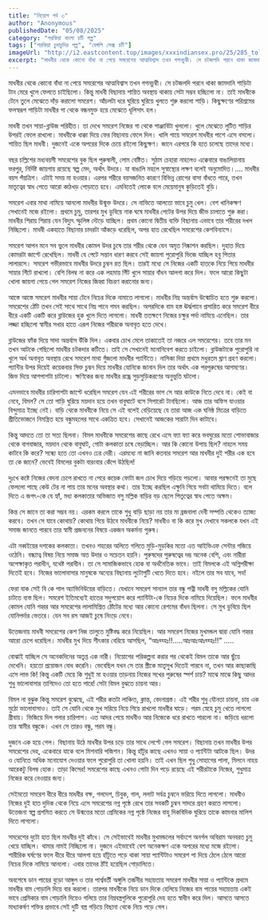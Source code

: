 ```yaml
---
title: "নিয়োগ পর্ব ৩"
author: "Anonymous"
publishedDate: "05/08/2025"
category: "পরকিয়া বাংলা চটি গল্প"
tags: ["পরকিয়া চুদাচুদির গল্প", "বেঙ্গলি সেক্স চটি"]
imageUrl: "http://i2.eastcontent.top/images/xxxindiansex.pro/25/285_tolerant_and.jpg"
excerpt: "মাধবীর থেকে কোনো বাঁধা না পেয়ে সমরেশের আত্মবিশ্বাস তখন গগনচুম্বী। সে চটজলদি পরনে থাকা জামদানি শাড়িটা টান মেরে খুলে ফেলতে চাইছিলো। কিন্তু মাধবী বিছানায় শায়িত অবস্থায় থাকায় সেটা সম্ভব হচ্ছিলো না। তাই মা..."
---
```


মাধবীর থেকে কোনো বাঁধা না পেয়ে সমরেশের আত্মবিশ্বাস তখন গগনচুম্বী। সে চটজলদি পরনে থাকা জামদানি শাড়িটা টান মেরে খুলে ফেলতে চাইছিলো। কিন্তু মাধবী বিছানায় শায়িত অবস্থায় থাকায় সেটা সম্ভব হচ্ছিলো না। তাই মাধবীকে টেনে তুলে মেঝেতে দাঁড় করালো সমরেশ। আঁচলটা ধরে ঘুরিয়ে ঘুরিয়ে খুলতে শুরু করলো শাড়ি। কিছুক্ষণের পরিশ্রমের ফলস্বরূপ শাড়িটা মাধবীর গা থেকে বন্ধনমুক্ত হয়ে মেঝেতে ধূলিসাৎ হল।


মাধবী তখন সায়া-ব্লাউজ পরিহীত। তা দেখে সমরেশ নিজের গা থেকে পাঞ্জাবিটা খুললো। খুলে মেঝেতে লুটিত শাড়ির উপরই ফেলে রাখলো। মাধবীকে ধাক্কা দিয়ে ফের বিছানায় ফেলে দিল। খালি গায়ে সমরেশ মাধবীর পাশে এসে বসলো। শায়িত ছিল মাধবী। দুজনেই একে অপরের দিকে চেয়ে রইলো কিছুক্ষণ। জানে এরপরে কি হতে চলেছে তাদের মধ্যে।


বছর চল্লিশের মধ্যবয়সী সমরেশের বুক ছিল পুরুষালী, লোম বেষ্টিত। সুঠাম চেহারা নাহলেও এক্কেবারে বাঙালিয়ানায় ভরপুর, নির্দিষ্ট জায়গায় রয়েছে স্বল্প মেদ, অর্থাৎ উদরে। যা বাঙালি মহলে সুস্বাস্থ্যের লক্ষণ বলেই অনুমোদিত।…. মাধবীর বয়স পঁয়ত্রিশ। এটাই সময় মা হওয়ার। এরপর শরীরে বয়সজনিত কারণে বিভিন্ন রোগের বাসা বাঁধতে পারে, তখন মাতৃত্বের স্বাধ পেতে আরো কাঠখড় পোড়াতে হবে। এমনিতেই লোকে বলে মেয়েমানুষ কুড়িতেই বুড়ি।


সমরেশ এবার মাথা নামিয়ে আনলো মাধবীর উন্মুক্ত উদরে। সে নাভিতে আলতো ভাবে চুমু খেল। বেশ খানিকক্ষণ সেখানেই মজে রইলো। প্রথমে চুমু, তারপর মুখ ডুবিয়ে নাক ঘষে মাধবীর পেটের উপর দিয়ে জীভ চালাতে শুরু করা। মাধবীর শিরায় শিরায় যেন বিদ্যুৎ স্ফুলিঙ্গ দৌড়ে যাচ্ছিল। প্রথম কোনো দ্বিতীয় ব্যক্তি বিছানায় এভাবে তার শরীরের দখল নিচ্ছিলো। মাধবী একহাতে বিছানার চাদরটা আঁকড়ে ধরেছিল, অপর হাত রেখেছিল সমরেশের কেশবিন্যাসে।


সমরেশ আপন মনে সব ভুলে মাধবীর কোমল উদর চুষে তার শরীর থেকে যেন অমৃত নিষ্কাশন করছিল। দুহাত দিয়ে কোমরটা জাপ্টে রেখেছিল। মাধবী যে পেটে সন্তান ধারণ করবে সেই জায়গা পুরোপুরি ভিজে যাচ্ছিল হবু পিতার লালারসে। সমরেশ গভীরভাবে মাধবীর উদরে চুম্বন রত ছিল। তারই মধ্যে সে নিজের একটি হাতকে নিয়ে গিয়ে মাধবীর সায়ার গিঁটে রাখলো। বেশি বিলম্ব না করে এক লহমায় গিঁট খুলে সায়ার বাঁধন আলগা করে দিল। ফলে আরো কিছুটা খোলা জায়গা পেয়ে গেল সমরেশ নিজের জিহ্বা বিচরণ করানোর জন্য।


আস্তে আস্তে সমরেশ মাধবীর সায়া টেনে নিচের দিকে নামাতে লাগলো। মাধবীর নিম্ন অন্তর্বাস উন্মোচিত হতে শুরু করলো। সমরেশের ঠোঁট তখন সেই সাথে সাথে নিম্ন পানে গমন করছিল। অপরদিকে বাম হস্ত ঊর্দ্ধপানে প্রসারিত করে সমরেশ ধীরে ধীরে একটি একটি করে ব্লাউজের হুক খুলে দিতে লাগলো। মাধবী ততক্ষণে নিজের চক্ষুর পর্দা নামিয়ে এনেছিল। তার লজ্জা হচ্ছিলো স্বামীর সখার হাতে এরূপ নিজের শরীরকে অনাবৃত হতে দেখে।


ব্লাউজের ফাঁক দিয়ে সাদা অন্তর্বাস উঁকি দিল। একবার চোখ মেলে তাকাতেই তা নজরে এল সমরেশের। তবে তার মন তখন আটকে গেছিলো মাধবীর চটকদার কটিতে। তাই সে সেখানেই মনোনিবেশ করতে চাইলো। ব্লাউজটাকে পুরোপুরি না খুলে অর্ধ অনাবৃত অবস্থায় রেখে সমরেশ মাথা গুঁজলো মাধবীর প্যান্টিতে। নাসিকা দিয়া প্রথমে মধুরতম ঘ্রাণ গ্রহণ করলো। প্যান্টির উপর দিয়েই কয়েকবার সিক্ত চুম্বন দিয়ে মাধবীর যোনিকে জানান দিল তার অর্থাৎ এক পরপুরুষের আগমণের। জিভ দিয়ে আশপাশটা চাটলো। ক্ষণিকের জন্য মাধবীর রন্ধ্রে সুড়সুড়িকরণের অনুভূতি ঘটলো।


এমনভাবে মাধবীর চারিপাশটা জাপ্টে ধরেছিল সমরেশ যেন এই শরীরের ভাগ সে আর কাউকে নিতে দেবে না। কেই বা নেবে, বিমল? সে তো গাড়ি ঘুরিয়ে ময়দান হয়ে তখন বাবুঘাটে বসে সিগারেট টানছিলো। আজ তার অফিস যাওয়ার বিন্দুমাত্র ইচ্ছে নেই। বাড়ি থেকে মাধবীকে নিয়ে সে এই বলেই বেড়িয়েছে যে তারা আজ এক ঘনিষ্ঠ মিত্রের বাড়িতে প্রীতিভোজনে নিমন্ত্রিত হয়ে বন্ধুমহলের সাথে একত্রিত হবে। সেখানেই আজকের সারাটা দিন কাটাবে।


কিন্তু আদতে তো তা সত্য ছিলনা। বিমল মাধবীকে সমরেশের কাছে রেখে এসে ফ্যা ফ্যা করে ভবঘুরের মতো শোভাবাজার থেকে বাগবাজার, ময়দান থেকে বাবুঘাট, গোটা কলকাতা চষে বেড়াচ্ছিল। আর কি কোনো উপায় ছিল? নাহলে সময় কাটবে কি করে? সন্ধ্যে হতে তো এখনও ঢের দেরী। এরমধ্যে না জানি কতবার সমরেশ আর মাধবীর দুই শরীর এক হবে তা কে জানে? ভেবেই বিমলের বুকটা বারংবার কেঁপে উঠছিল!


দুঃখে কষ্টে নিজের বেদনা চেপে রাখতে না পেরে কয়েক ফোটা জল চোখ দিয়ে গড়িয়ে পড়লো। আবার পরক্ষনেই তা মুছে ফেললো পাছে কেউ টের না পায় তার মনের অবস্থার কথা। তার ইচ্ছে করছিল এক্ষুনি গিয়ে সবটা থামিয়ে দিতে। বলে দিতে এ জগৎ-কে যে হ্যাঁ, মধ্য কলকাতার অভিজাত বসু মল্লিক বাড়ির বড় ছেলে পিতৃত্বের স্বাধ পেতে অক্ষম।


কিন্ত সে জানে তা করা সম্ভব নয়। এরকম করলে তাকে শুধু বাড়ি ছাড়া নয় তার মা ব্রজবালা দেবী সম্পত্তি থেকেও ত্যাজ্য করবে। তখন সে যাবে কোথায়? কোথায় গিয়ে উঠবে মাধবীকে নিয়ে? মাধবীও বা কি করে মুখ দেখাবে সকলকে যখন এই সমাজ জানতে পারবে তার স্বামী প্রজননের বিষয়ে একজন অকর্মন্য পুরুষ।


এটা নব্বইয়ের দশকের কলকাতা। তখনও শহরের অলিতে গলিতে মুড়ি-মুড়কির মতো এত আইভিএফ সেন্টার গজিয়ে ওঠেনি। বন্ধ্যাত্ব বিষয় নিয়ে সমাজ অত উদার ও সচেতন হয়নি। পুরুষদের পুরুষত্বের দম্ভ অনেক বেশি, এবং নারীরা অপেক্ষাকৃত পরাধীন, যথেষ্ট পরাধীন। তা সে সামাজিকভাবে হোক বা অর্থনৈতিক ভাবে। তাই বিমলকে এই অগ্নিপরীক্ষা দিতেই হবে। নিজের ভালোবাসার মানুষকে অন্যের বিছানায় লুটোপুটি খেতে দিতে হবে। নইলে তার সব যাবে, সব!


ফেরা যাক সেই বি কে পাল অ্যাভিনিউয়ের বাড়িতে। যেখানে সমরেশ সান্যাল তার বন্ধু পত্নী মাধবী বসু মল্লিকের যোনি চাটতে ব্যস্ত ছিল। সমরেশ ইতিমধ্যেই হাতের সদুপয়োগ করে প্যান্টিটা-কে নিচের দিকে নামিয়ে দিয়েছিল। ফলে মাধবীর কোমল যোনি গহ্বর আর সমরেশের লালামিশ্রিত ঠোঁটের মধ্যে আর কোনো রেশমের বাঁধন ছিলনা। সে মুখ ডুবিয়ে ছিল যোনিপর্দার ভেতরে। যেন সব রস আজই চুষে নিংড়ে নেবে।


উত্তেজনায় মাধবী সমরেশের কেশ নিজ তালুতে মুষ্টিবদ্ধ করে নিয়েছিল। আর সমরেশ নিজের মুখমন্ডল দ্বারা যোনি গহ্বর আরো চেপে ধরেছিল। মাধবীর মুখ দিয়ে শীৎকার বেরিয়ে আসছিল, “আঃহ্হ্হঃ!!…..আঃআঃআঃহ্হ্হঃ!!” …..


বোঝাই যাচ্ছিল সে অনেকদিনের অতৃপ্ত এক নারী। নিয়োগের পরিকল্পনা করার পর থেকেই বিমল তাকে আর ছুঁয়ে দেখেনি। হয়তো প্রয়োজন বোধ করেনি। ভেবেছিল যখন সে তার স্ত্রীকে মাতৃসুখ দিতেই পারবে না, তখন আর কাছাকাছি এসে লাভ কি! কিন্তু একটি মেয়ে কি শুধুই মা হওয়ার তাড়নায় নিজের সখের পুরুষের স্পর্শ চায়? মাঝে মাঝে কিছু আদর শুধু ভালোবাসার তাগিদেও তো হতে পারে! সেটা বিমল বুঝতে চায়না আর।


বিমল না বুঝুক কিন্তু সমরেশ বুঝেছে, এই শরীর কতটা লাঞ্চিত, ক্লান্ত, বেদনাগ্রস্ত। এই শরীর শুধু যৌনতা চায়না, চায় এক মুঠো ভালোবাসাও। তাই সে যোনি থেকে মুখ সরিয়ে নিয়ে গিয়ে রাখলো মাধবীর ঘাড়ে। পরম স্নেহে চুমু খেতে লাগলো গ্রীবায়। ভিজিয়ে দিল গলার চারিপাশ। এত আদর পেয়ে মাধবীও আর নিজেকে ধরে রাখতে পারলো না। জড়িয়ে ধরলো তার স্বামীর বন্ধুকে। এখন সে তারও বন্ধু, পরম বন্ধু।


দুজনে এক হয়ে গেল। বিছানায় উঠে মাধবীর উপর চড়ে তার সাথে লেপ্টে গেল সমরেশ। বিছানায় তখন মাধবীর উপর সমরেশের দেহ, একেবারে যাকে বলে মিশনারি পজিশন। কিন্তু হাঁটুর কাছে এখনও সায়া ও প্যান্টিটা আটকে ছিল। উদর ও যোনিতে অধিক মনোযোগ দেওয়ার ফলে পুরোপুরি তা খোলা হয়নি। তাই এখন ছিল শুধু সোহাগের পালা, মিলনে নাহয় আরেকটু বিলম্ব হোক। তাড়া কিসের! সমরেশের কাছে এখনও গোটা দিন পড়ে রয়েছে এই শরীরটাকে নিজের, শুধুমাত্র নিজের করে নেওয়ার জন্য।


সেইমতো সমরেশ ধীরে ধীরে মাধবীর বক্ষ, গলদেশ, চিবুক, গাল, ললাট সর্বত্র চুম্বনে ভরিয়ে দিতে লাগলো। মাধবীও নিজের দুই হাত দুদিক থেকে নিয়ে এসে সমরেশের নগ্ন পৃষ্ঠে রেখে তার সবকটি চুম্বন সাদরে গ্রহণ করতে লাগলো। উত্তেজনা স্বল্প প্রশমিত করতে সে উন্মত্তের মতো প্রেমিকের নগ্ন পৃষ্ঠে নিজের বাহু দিকবিদিক ঘুরিয়ে তাকে কামনার মালিশ দিতে লাগলো।


সমরেশের দুটো হাত ছিল মাধবীর দুই কাঁধে। সে সেইভাবেই মাধবীর মুখমন্ডলের সর্বাংশে অনর্গল অবিরাম অনবরত চুমু খেয়ে যাচ্ছিল। থামার নামই নিচ্ছিলো না। দুজনে এইভাবেই বেশ অনেকক্ষণ একে অপরের মধ্যে মজে রইলো। শারীরিক ঘর্ষণের ফলে ধীরে ধীরে আলগা হয়ে হাঁটুতে পড়ে থাকা সায়া প্যান্টিটাও সমরেশ পা দিয়ে ঠেলে ঠেলে আরো নিচের দিকে নামিয়ে আনলো। এবার তাদের ঠাঁই হয়েছিল গোড়ালিতে।


অবশেষে ডান পায়ের বুড়ো আঙ্গুল ও তার পার্শ্ববর্তী অঙ্গুলি তর্জনীর সহায়তায় সমরেশ মাধবীর সায়া ও প্যান্টিকে প্রথমে মাধবীর বাম গোড়ালি দিয়ে বার করলো। তারপর মাধবীকে নিয়ে ডান দিকে হেলিয়ে নিজের বাম পায়ের সহায়তায় একই ভাবে প্রেমিকার বাম গোড়ালি দিয়েও গলিয়ে তার নিম্নবস্ত্রগুলিকে পুরোপুরি দেহ হতে স্বাধীন করে দিল। আসতে আসতে মাধ্যাকর্ষণ শক্তির প্রভাবে সেই দুটি বস্ত্র গড়িয়ে বিছানা থেকে নিচে পড়ে গেল।
